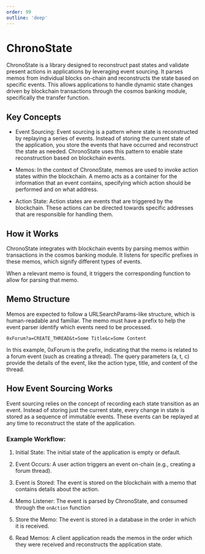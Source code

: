 ```yaml
---
order: 99
outline: 'deep'
---
```


# ChronoState

ChronoState is a library designed to reconstruct past states and validate present actions in applications by leveraging event sourcing. It parses memos from individual blocks on-chain and reconstructs the state based on specific events. This allows applications to handle dynamic state changes driven by blockchain transactions through the cosmos banking module, specifically the transfer function.

## Key Concepts

- Event Sourcing: Event sourcing is a pattern where state is reconstructed by replaying a series of events. Instead of storing the current state of the application, you store the events that have occurred and reconstruct the state as needed. ChronoState uses this pattern to enable state reconstruction based on blockchain events.

- Memos: In the context of ChronoState, memos are used to invoke action states within the blockchain. A memo acts as a container for the information that an event contains, specifying which action should be performed and on what address.

- Action State: Action states are events that are triggered by the blockchain. These actions can be directed towards specific addresses that are responsible for handling them.

## How it Works

ChronoState integrates with blockchain events by parsing memos within transactions in the cosmos banking module. It listens for specific prefixes in these memos, which signify different types of events. 

When a relevant memo is found, it triggers the corresponding function to allow for parsing that memo.

## Memo Structure

Memos are expected to follow a URLSearchParams-like structure, which is human-readable and familiar. The memo must have a prefix to help the event parser identify which events need to be processed.

```
0xForum?a=CREATE_THREAD&t=Some Title&c=Some Content
```

In this example, 0xForum is the prefix, indicating that the memo is related to a forum event (such as creating a thread). The query parameters (a, t, c) provide the details of the event, like the action type, title, and content of the thread.

## How Event Sourcing Works

Event sourcing relies on the concept of recording each state transition as an event. Instead of storing just the current state, every change in state is stored as a sequence of immutable events. These events can be replayed at any time to reconstruct the state of the application.

### Example Workflow:

1. Initial State: The initial state of the application is empty or default.

2. Event Occurs: A user action triggers an event on-chain (e.g., creating a forum thread).

3. Event is Stored: The event is stored on the blockchain with a memo that contains details about the action.

4. Memo Listener: The event is parsed by ChronoState, and consumed through the `onAction` function

5. Store the Memo: The event is stored in a database in the order in which it is received.

6. Read Memos: A client application reads the memos in the order which they were received and reconstructs the application state.